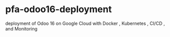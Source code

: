 # pfa-odoo16-deployment
deployment of Odoo 16 on Google Cloud with Docker , Kubernetes , CI/CD , and Monitoring
